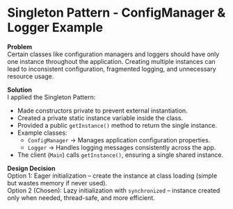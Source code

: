 
# Singleton Pattern - ConfigManager & Logger Example

**Problem**  
Certain classes like configuration managers and loggers should have only one instance throughout the application. Creating multiple instances can lead to inconsistent configuration, fragmented logging, and unnecessary resource usage.  

**Solution**  
I applied the Singleton Pattern:  

- Made constructors private to prevent external instantiation.  
- Created a private static instance variable inside the class.  
- Provided a public `getInstance()` method to return the single instance.  
- Example classes:  
  - `ConfigManager` → Manages application configuration properties.  
  - `Logger` → Handles logging messages consistently across the app.  
- The client (`Main`) calls `getInstance()`, ensuring a single shared instance.  

**Design Decision**  
Option 1: Eager initialization – create the instance at class loading (simple but wastes memory if never used).  
Option 2 (Chosen): Lazy initialization with `synchronized` – instance created only when needed, thread-safe, and more efficient.  
